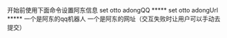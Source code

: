 开始前使用下面命令设置阿东信息
set otto adongQQ *****
set otto adongUrl *****
一个是阿东的qq机器人
一个是阿东的网址（交互失败时让用户可以手动去提交）
